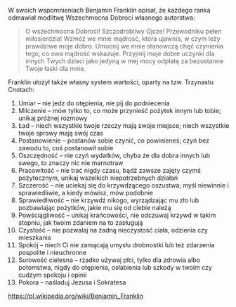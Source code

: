 W swoich wspomnieniach Benjamin Franklin opisał, że każdego ranka odmawiał modlitwę Wszechmocna Dobroci własnego autorstwa:

> O wszechmocna Dobroci! Szczodrobliwy Ojcze! Przewodniku pełen miłosierdzia! Wzmóż we mnie mądrość, która ujawnia, w czym leży prawdziwe moje dobro. Umocnij we mnie stanowczą chęć czynienia tego, co owa mądrość wskazuje. Przyjmij moje dobre uczynki dla innych Twych dzieci jako jedyną w mej mocy odpłatę za bezustanne Twoje łaski dla mnie.

Franklin ułożył także własny system wartości, oparty na tzw. Trzynastu Cnotach:

1. Umiar – nie jedz do otępienia, nie pij do podniecenia
2. Milczenie – mów tylko to, co może przynieść pożytek innym lub tobie; unikaj próżnej rozmowy
3. Ład – niech wszystkie twoje rzeczy mają swoje miejsce; niech wszystkie twoje sprawy mają swój czas
4. Postanowienie – postanów sobie czynić, co powinieneś; czyń bez zawodu to, coś postanowił sobie
5. Oszczędność – nie czyń wydatków, chyba że dla dobra innych lub swego, to znaczy nic nie marnotraw
6. Pracowitość – nie trać nigdy czasu, bądź zawsze zajęty czymś pożytecznym, unikaj wszelkich niepotrzebnych działań
7. Szczerość – nie uciekaj się do krzywdzącego oszustwa; myśl niewinnie i sprawiedliwie, a kiedy mówisz, mów podobnie
8. Sprawiedliwość – nie krzywdź nikogo, wyrządzając mu zło lub pozbawiając pożytków, jakie mu się od ciebie należą
9. Powściągliwość – unikaj krańcowości, nie odczuwaj krzywd w takim stopniu, jak twoim zdaniem na to zasługują
10. Czystość – nie pozwalaj na żadną nieczystość ciała, odzienia czy mieszkania
11. Spokój – niech Ci nie zamącają umysłu drobnostki lub też zdarzenia pospolite i nieuchronne
12. Surowość cielesna – rzadko używaj płci, tylko dla zdrowia albo potomstwa, nigdy do otępienia, osłabienia lub szkody w twoim czy cudzym spokoju i opinii
13. Pokora – naśladuj Jezusa i Sokratesa

https://pl.wikipedia.org/wiki/Benjamin_Franklin
